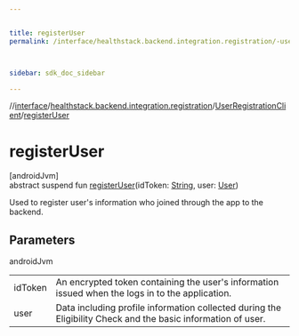 ```yaml
---


title: registerUser
permalink: /interface/healthstack.backend.integration.registration/-user-registration-client/register-user.html



sidebar: sdk_doc_sidebar

---
```



//[interface](/bi_interface.html)/[healthstack.backend.integration.registration](../index.html)/[UserRegistrationClient](index.html)/[registerUser](register-user.html)



# registerUser



[androidJvm]\
abstract suspend fun [registerUser](register-user.html)(idToken: [String](https://kotlinlang.org/api/latest/jvm/stdlib/kotlin/-string/index.html), user: [User](../-user/index.html))



Used to register user's information who joined through the app to the backend.



## Parameters


androidJvm

| | |
|---|---|
| idToken | An encrypted token containing the user's information issued when the logs in to the application. |
| user | Data including profile information collected during the Eligibility Check and the basic information of user. |






